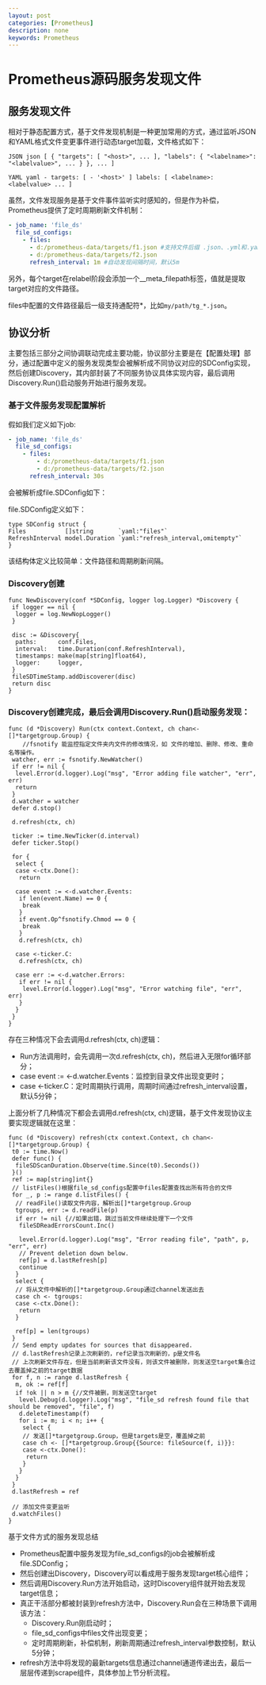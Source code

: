 ```yaml
---
layout: post
categories: [Prometheus]
description: none
keywords: Prometheus
---
```

# Prometheus源码服务发现文件


## 服务发现文件
相对于静态配置方式，基于文件发现机制是一种更加常用的方式，通过监听JSON和YAML格式文件变更事件进行动态target加载，文件格式如下：
```
JSON json [ { "targets": [ "<host>", ... ], "labels": { "<labelname>": "<labelvalue>", ... } }, ... ]

YAML yaml - targets: [ - '<host>' ] labels: [ <labelname>: <labelvalue> ... ]
```
虽然，文件发现服务是基于文件事件监听实时感知的，但是作为补偿，Prometheus提供了定时周期刷新文件机制：
```yaml
- job_name: 'file_ds'
  file_sd_configs:
    - files:
      - d:/prometheus-data/targets/f1.json #支持文件后缀 .json、.yml和.yaml
      - d:/prometheus-data/targets/f2.json
      refresh_interval: 1m #自动发现间隔时间，默认5m
```
另外，每个target在relabel阶段会添加一个__meta_filepath标签，值就是提取target对应的文件路径。

files中配置的文件路径最后一级支持通配符*，比如`my/path/tg_*.json`。

## 协议分析
主要包括三部分之间协调联动完成主要功能，协议部分主要是在【配置处理】部分，通过配置中定义的服务发现类型会被解析成不同协议对应的SDConfig实现，然后创建Discovery，其内部封装了不同服务协议具体实现内容，最后调用Discovery.Run()启动服务开始进行服务发现。

### 基于文件服务发现配置解析

假如我们定义如下job:
```yaml
- job_name: 'file_ds'
  file_sd_configs:
    - files:
        - d:/prometheus-data/targets/f1.json
        - d:/prometheus-data/targets/f2.json
      refresh_interval: 30s
```
会被解析成file.SDConfig如下：

file.SDConfig定义如下：
```
type SDConfig struct {
Files           []string       `yaml:"files"`
RefreshInterval model.Duration `yaml:"refresh_interval,omitempty"`
}
```

该结构体定义比较简单：文件路径和周期刷新间隔。

### Discovery创建
```
func NewDiscovery(conf *SDConfig, logger log.Logger) *Discovery {
 if logger == nil {
  logger = log.NewNopLogger()
 }

 disc := &Discovery{
  paths:      conf.Files,
  interval:   time.Duration(conf.RefreshInterval),
  timestamps: make(map[string]float64),
  logger:     logger,
 }
 fileSDTimeStamp.addDiscoverer(disc)
 return disc
}
```

### Discovery创建完成，最后会调用Discovery.Run()启动服务发现：
```
func (d *Discovery) Run(ctx context.Context, ch chan<- []*targetgroup.Group) {
    //fsnotify 能监控指定文件夹内文件的修改情况，如 文件的增加、删除、修改、重命名等操作。
 watcher, err := fsnotify.NewWatcher()
 if err != nil {
  level.Error(d.logger).Log("msg", "Error adding file watcher", "err", err)
  return
 }
 d.watcher = watcher
 defer d.stop()

 d.refresh(ctx, ch)

 ticker := time.NewTicker(d.interval)
 defer ticker.Stop()

 for {
  select {
  case <-ctx.Done():
   return

  case event := <-d.watcher.Events:
   if len(event.Name) == 0 {
    break
   }
   if event.Op^fsnotify.Chmod == 0 {
    break
   }
   d.refresh(ctx, ch)

  case <-ticker.C:
   d.refresh(ctx, ch)

  case err := <-d.watcher.Errors:
   if err != nil {
    level.Error(d.logger).Log("msg", "Error watching file", "err", err)
   }
  }
 }
}
```
存在三种情况下会去调用d.refresh(ctx, ch)逻辑：
- Run方法调用时，会先调用一次d.refresh(ctx, ch)，然后进入无限for循环部分；
- case event := <-d.watcher.Events：监控到目录文件出现变更时；
- case <-ticker.C：定时周期执行调用，周期时间通过refresh_interval设置，默认5分钟；

上面分析了几种情况下都会去调用d.refresh(ctx, ch)逻辑，基于文件发现协议主要实现逻辑就在这里：
```
func (d *Discovery) refresh(ctx context.Context, ch chan<- []*targetgroup.Group) {
 t0 := time.Now()
 defer func() {
  fileSDScanDuration.Observe(time.Since(t0).Seconds())
 }()
 ref := map[string]int{}
 // listFiles()根据file_sd_configs配置中files配置查找出所有符合的文件
 for _, p := range d.listFiles() {
  // readFile()读取文件内容，解析出[]*targetgroup.Group
  tgroups, err := d.readFile(p)
  if err != nil {//如果出错，跳过当前文件继续处理下一个文件
   fileSDReadErrorsCount.Inc()

   level.Error(d.logger).Log("msg", "Error reading file", "path", p, "err", err)
   // Prevent deletion down below.
   ref[p] = d.lastRefresh[p]
   continue
  }
  select {
  // 将从文件中解析的[]*targetgroup.Group通过channel发送出去
  case ch <- tgroups:
  case <-ctx.Done():
   return
  }

  ref[p] = len(tgroups)
 }
 // Send empty updates for sources that disappeared.
 // d.lastRefresh记录上次刷新的，ref记录当次刷新的，p是文件名
 // 上次刷新文件存在，但是当前刷新该文件没有，则该文件被删除，则发送空target集合过去覆盖掉之前的target数据
 for f, n := range d.lastRefresh {
  m, ok := ref[f]
  if !ok || n > m {//文件被删，则发送空target
   level.Debug(d.logger).Log("msg", "file_sd refresh found file that should be removed", "file", f)
   d.deleteTimestamp(f)
   for i := m; i < n; i++ {
    select {
    // 发送[]*targetgroup.Group，但是targets是空，覆盖掉之前
    case ch <- []*targetgroup.Group{{Source: fileSource(f, i)}}:
    case <-ctx.Done():
     return
    }
   }
  }
 }
 d.lastRefresh = ref

 // 添加文件变更监听
 d.watchFiles()
}
```

基于文件方式的服务发现总结

- Prometheus配置中服务发现为file_sd_configs的job会被解析成file.SDConfig；
- 然后创建出Discovery，Discovery可以看成用于服务发现target核心组件；
- 然后调用Discovery.Run方法开始启动，这时Discovery组件就开始去发现target信息；
- 真正干活部分都被封装到refresh方法中，Discovery.Run会在三种场景下调用该方法：
  - Discovery.Run刚启动时；
  - file_sd_configs中files文件出现变更；
  - 定时周期刷新，补偿机制，刷新周期通过refresh_interval参数控制，默认5分钟；
- refresh方法中将发现的最新targets信息通过channel通道传递出去，最后一层层传递到scrape组件，具体参加上节分析流程。